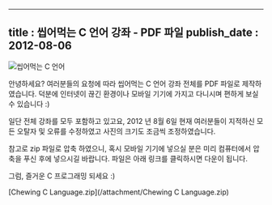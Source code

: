 ----------------
title : 씹어먹는 C 언어 강좌 - PDF 파일
publish_date : 2012-08-06
--------------

![씹어먹는 C 언어](/img/ChewingClogo.png)

안녕하세요? 여러분들의 요청에 따라 씹어먹는 C 언어 강좌 전체를 PDF 파일로 제작하였습니다. 덕분에 인터넷이 끊긴 환경이나 모바일 기기에 가지고 다니시며 편하게 보실 수 있습니다 :)


일단 전체 강좌를 모두 포함하고 있고요, 2012 년 8월 6일 현재 여러분들이 지적하신 모든 오탈자 및 오류를 수정하였고 사진의 크기도 조금씩 조정하였습니다.


참고로 zip 파일로 압축 하였으니, 혹시 모바일 기기에 넣으실 분은 미리 컴퓨터에서 압축을 푸신 후에 넣으시길 바랍니다. 파일은 아래 링크를 클릭하시면 다운이 됩니다.


그럼, 즐거운 C 프로그래밍 되세요 :)

[Chewing C Language.zip](/attachment/Chewing C Language.zip)